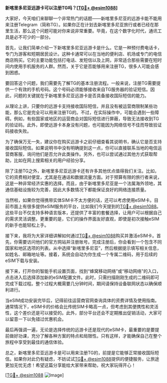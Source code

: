 **新喀里多尼亚远游卡可以注册TG吗？[[TG💪+ @esim1088](https://t.me/s/esim1088)]**

大家好，今天咱们来聊聊一个非常热门的话题——新喀里多尼亚的远游卡能不能用来注册Telegram（简称TG）。如果你正在计划去新喀里多尼亚旅行或者已经在那里生活，那么这个问题可能对你来说非常重要。毕竟，在这个数字化时代，通讯工具是必不可少的一部分。

首先，让我们简单介绍一下新喀里多尼亚远游卡是什么。它是一种预付费电话卡，专门为游客和短期居民设计。这种卡通常可以在当地的便利店、机场或专门的电信商店购买。它的主要功能包括打电话、发短信以及上网，非常适合那些需要在短时间内使用手机服务的人群。然而，关于它是否能够用来注册TG，很多人可能会感到困惑。

要回答这个问题，我们需要先了解TG的基本注册流程。一般来说，注册TG需要提供一个有效的手机号码。这个号码必须能够接收来自TG服务器的验证短信。因此，问题的关键就在于新喀里多尼亚远游卡是否具备接收国际短信的能力。

从理论上讲，只要你的远游卡支持接收国际短信，并且没有被运营商限制某些功能，那么它是完全可以用来注册TG的。不过，在实际操作中，可能会遇到一些障碍。例如，有些国家或地区的运营商会对国际短信进行屏蔽，导致无法接收到TG的验证码。此外，即使远游卡本身没有问题，也可能因为网络信号不佳而导致验证码接收失败。

为了确保万无一失，建议你在购买远游卡之前仔细查看其说明书，确认它是否支持接收国际短信。如果说明书中没有明确提到这一点，你可以直接联系当地的电信运营商客服，询问他们是否允许此类操作。另外，也可以尝试通过其他方式获取帮助，比如在网上搜索相关的用户经验分享。

除了注册TG之外，新喀里多尼亚远游卡还有许多其他优点值得我们关注。比如，它的资费相对便宜，尤其是在通话和数据流量方面。对于预算有限的旅行者来说，这是一种非常经济实惠的选择。而且，由于新喀里多尼亚是一个法属海外领地，其通信基础设施较为完善，因此大多数情况下都能保证良好的网络连接质量。

当然啦，如果你觉得携带实体SIM卡不太方便的话，还可以考虑使用eSIM卡。目前市面上有很多提供eSIM服务的平台，比如我们今天提到的[TG💪+ @esim1088](https://t.me/s/esim1088)。这些平台不仅支持多种语言版本，还提供了丰富的套餐选择，让用户可以根据自己的需求灵活调整。更重要的是，它们的操作界面友好直观，即使是初次接触eSIM的新手也能轻松上手。

接下来，我将为大家详细讲解如何通过[TG💪+ @esim1088](https://t.me/s/esim1088)购买并激活eSIM卡。首先，你需要访问他们的官方网站并注册账号。完成注册后，你会看到一个包含不同国家和地区选项的列表。从中选择“新喀里多尼亚”，然后根据提示填写相关信息，如姓名、邮箱地址等。接着，系统会自动为你生成一个专属二维码，用于后续的eSIM下载与安装。

接下来，打开你的智能手机设置页面，找到“蜂窝移动网络”或“移动网络”的入口，点击进入后选择添加新的eSIM配置文件。此时，只需扫描刚刚生成的二维码即可完成下载过程。整个过程大概需要几分钟时间，期间请保持设备联网状态以确保顺利进行。

当eSIM成功安装完毕后，记得前往运营商官网查询具体的资费详情及使用指南。通常情况下，eSIM卡的价格会比传统SIM卡略高一点，但考虑到其便携性和灵活性，这个差价还是可以接受的。此外，部分平台还会不定期推出促销活动，大家可以留意一下以免错过优惠机会。

最后再强调一遍，无论是选择传统的远游卡还是现代的eSIM卡，最重要的是要提前做好功课，充分了解各种方案的特点和局限性。只有这样，才能确保自己在整个旅程中享受到最佳的通信体验。

总之，新喀里多尼亚远游卡是可以用来注册TG的，前提是它能够正常接收国际短信。如果你对此仍有疑虑，不妨试试[TG💪+ @esim1088](https://t.me/s/esim1088)提供的便捷服务，让旅途更加无忧无虑！希望这篇分享能给大家带来帮助，祝大家玩得开心！

[[TG💪+ @esim1088](https://t.me/s/esim1088) ![Image](https://i.postimg.cc/4NQfJmqS/Snipaste-2025-05-13-00-14-12.png)]